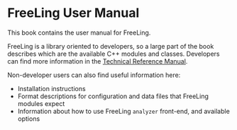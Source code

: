 # FreeLing User Manual

This book contains the user manual for FreeLing.

FreeLing is a library oriented to developers, so a large part of the book describes which are the available C++ modules and classes.
Developers can find more information in the [Technical Reference Manual](http://nlp.lsi.upc.edu/freeling/doc/refman).

Non-developer users can also find useful information here: 
* Installation instructions
* Format descriptions for configuration and data files that FreeLing modules expect
* Information about how to use FreeLing `analyzer` front-end, and available options

